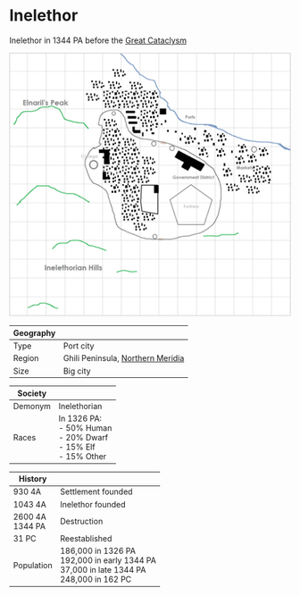 # Inelethor

Inelethor in 1344 PA before the [Great Cataclysm](../../Events/great_cataclysm.md)

![Inelethor](../../Media/inelethor.png)

| Geography | |
| - | - |
| Type | Port city |
| Region | Ghili Peninsula, [Northern Meridia](../Land/meridia.md#northern-meridia) |
| Size | Big city |

| Society | |
| - | - |
| Demonym | Inelethorian |
| Races | In 1326 PA:<br>- 50% Human<br>- 20% Dwarf<br>- 15% Elf<br>- 15% Other |

| History | |
| - | - |
| 930 4A | Settlement founded |
| 1043 4A | Inelethor founded |
| 2600 4A<br>1344 PA | Destruction |
| 31 PC | Reestablished |
| Population | 186,000 in 1326 PA<br>192,000 in early 1344 PA<br>37,000 in late 1344 PA<br>248,000 in 162 PC |
